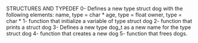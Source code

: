 STRUCTURES AND TYPEDEF
0- Defines a new type struct dog with the following elements:
name, type = char *
age, type = float
owner, type = char *
1- function that initialize a variable of type struct dog
2- function that prints a struct dog
3- Defines a new type dog_t as a new name for the type struct dog
4-  function that creates a new dog
5- function that frees dogs.
